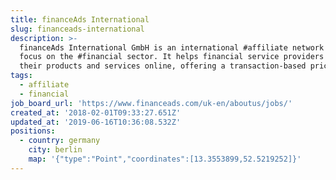 ```yaml
---
title: financeAds International
slug: financeads-international
description: >-
  financeAds International GmbH is an international #affiliate network with a
  focus on the #financial sector. It helps financial service providers to market
  their products and services online, offering a transaction-based pricing model
tags:
  - affiliate
  - financial
job_board_url: 'https://www.financeads.com/uk-en/aboutus/jobs/'
created_at: '2018-02-01T09:33:27.651Z'
updated_at: '2019-06-16T10:36:08.532Z'
positions:
  - country: germany
    city: berlin
    map: '{"type":"Point","coordinates":[13.3553899,52.5219252]}'
---
```


